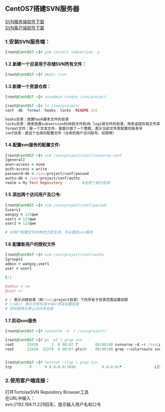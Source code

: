 ## CentOS7搭建SVN服务器

[SVN服务端软件下载](http://subversion.apache.org/packages.html)     
[SVN客户端软件下载](https://tortoisesvn.net/downloads.html)

### 1.安装SVN服务端：
```ruby
[root@CentOS7 ~]# yum install subversion -y

```

#### 1.2.新建一个目录用于存储SVN所有文件：
```ruby
[root@CentOS7 ~]# mkdir /svn

```

#### 1.3.新建一个资源仓库：
```ruby
[root@CentOS7 ~]# svnadmin create /svn/project

[root@CentOS7 ~]# ls /svn/project/
conf  db  format  hooks  locks  README.txt

hooks目录：放置hook脚本文件的目录
locks目录：用来放置subversion的db锁文件和db_logs锁文件的目录，用来追踪存取文件库的客户端
format文件：是一个文本文件，里面只放了一个整数，表示当前文件库配置的版本号
conf目录：是这个仓库的配置文件（仓库的用户访问账号、权限等）

```
#### 1.4.配置svn服务的配置文件:
```ruby
[root@CentOS7 ~]# vim /svn/project/conf/svnserve.conf
[general]
anon-access = none
auth-access = write
password-db = /svn/project/conf/passwd
authz-db = /svn/project/conf/authz
realm = My Test Repository         #这是个提示信息

```
#### 1.5.添加两个访问用户及口令:
```ruby
[root@CentOS7 ~]# vim /svn/project/conf/passwd 
[users]
wangzy = 123qwe
user1 = 123qwe
user2 = 123qwe

# 对用户配置文件的修改立即生效，不必重启svn服务
```
#### 1.6.配置新用户的授权文件
```ruby
[root@CentOS7 ~]# vim /svn/project/conf/authz 
[groups]
admin = wangzy,user1
user = user2

[/]

@admin = rw
@user =r

# / 表示对根目录（即/svn/project目录）下的所有子目录范围设置权限
# [/abc] 表示对资料库中abc项目设置权限
# 空权限表示禁止访问本目录
```
#### 1.7.启动svn服务
```ruby
[root@CentOS7 ~]# svnserve -d -r /svn/project/

[root@CentOS7 ~]# ps -ef | grep svn
root      32416      1  0 00:07 ?        00:00:00 svnserve -d -r /svn/project/
root      32418  32279  0 00:07 pts/0    00:00:00 grep --color=auto svn


[root@CentOS7 ~]# netstat -tlnp | grep svn
tcp        0      0 0.0.0.0:3690            0.0.0.0:*               LISTEN      32416/svnserve 

```

### 2.使用客户端连接：
打开TortoiseSVN Repository Browser工具      
在URL中输入：       
svn://192.168.11.229回车，提示输入用户名和口令    